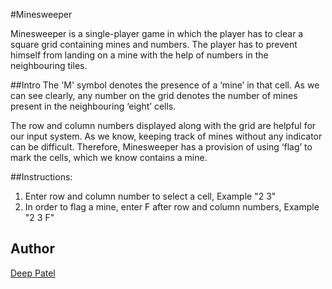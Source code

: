 #Minesweeper

Minesweeper is a single-player game in which the player has to clear a square grid containing mines and numbers. The player has to prevent himself from landing on a mine with the help of numbers in the neighbouring tiles.

##Intro
The 'M' symbol denotes the presence of a ‘mine’ in that cell. As we can see clearly, any number on the grid denotes the number of mines present in the neighbouring ‘eight’ cells.

The row and column numbers displayed along with the grid are helpful for our input system. As we know, keeping track of mines without any indicator can be difficult. Therefore, Minesweeper has a provision of using ‘flag’ to mark the cells, which we know contains a mine.

##Instructions:
1. Enter row and column number to select a cell, Example "2 3"
2. In order to flag a mine, enter F after row and column numbers, Example "2 3 F"

## Author
[Deep Patel](https://github.com/Dexter766)
